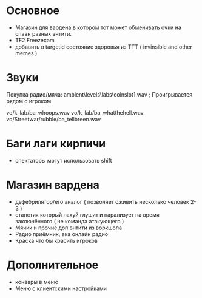 # Основное
- Магазин для вардена в котором тот может обменивать очки на спавн разных энтити.
- TF2 Freezecam
- добавить в targetid состояние здоровья из TTT ( invinsible and other memes )

# Звуки
Покупка радио/мяча: ambient\levels\labs\coinslot1.wav ; Проигрывается рядом с игроком

vo/k_lab/ba_whoops.wav
vo/k_lab/ba_whatthehell.wav
vo/Streetwar/rubble/ba_tellbreen.wav

# Баги лаги кирпичи
- спектаторы могут использовать shift

# Магазин вардена
- дефебрилятор/его аналог ( позволяет оживить несколько человек 2-3 )
- станстик который нахуй глушит и парализует на время заключённого ( не команда атакующего )
- Мячик и прочие доп энтити из воркшопа
- Радио приёмник, ака онлайн радио
- Краска что бы красить игроков

# Дополнительное
- конвары в меню
- Меню с клиентскими настройками
